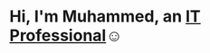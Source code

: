 <h1>Hi, I'm Muhammed, an <a href="https://linkedin.com/in/muhammed-said-2322b912b/">IT Professional</a>☺</h1>

[linkedin]: https://www.linkedin.com/in/muhammed-said-2322b912b/
